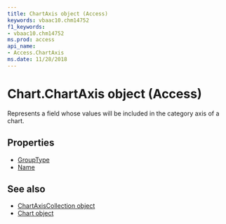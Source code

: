 ```yaml
---
title: ChartAxis object (Access)
keywords: vbaac10.chm14752
f1_keywords:
- vbaac10.chm14752
ms.prod: access
api_name:
- Access.ChartAxis
ms.date: 11/28/2018
---
```



# Chart.ChartAxis object (Access)

Represents a field whose values will be included in the category axis of a chart.

## Properties

- [GroupType](Access.ChartAxis.GroupType.md)
- [Name](Access.ChartAxis.name.md)

## See also

- [ChartAxisCollection object](Access.ChartAxisCollection.md)
- [Chart object](Access.Chart.md)